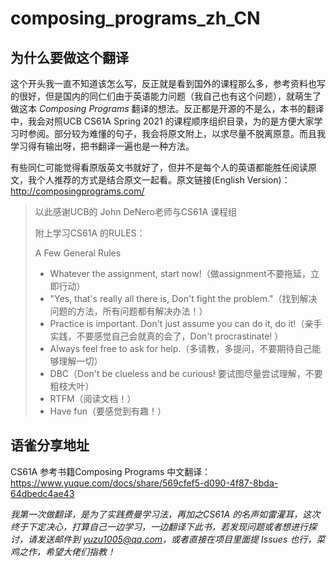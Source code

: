 # composing_programs_zh_CN

## 为什么要做这个翻译

这个开头我一直不知道该怎么写，反正就是看到国外的课程那么多，参考资料也写的很好，但是国内的同仁们由于英语能力问题（我自己也有这个问题），就萌生了做这本 *Composing Programs* 翻译的想法。反正都是开源的不是么，本书的翻译中，我会对照UCB CS61A Spring 2021 的课程顺序组织目录，为的是方便大家学习时参阅。部分较为难懂的句子，我会将原文附上，以求尽量不脱离原意。而且我学习得有输出呀，把书翻译一遍也是一种方法。

有些同仁可能觉得看原版英文书就好了，但并不是每个人的英语都能胜任阅读原文，我个人推荐的方式是结合原文一起看。原文链接(English Version)：http://composingprograms.com/

> 以此感谢UCB的 John DeNero老师与CS61A 课程组
>
> 附上学习CS61A 的RULES：
>
> A Few General Rules
>
> -  Whatever the assignment, start now!（做assignment不要拖延，立即行动）
> -  "Yes, that's really all there is, Don't fight the problem."（找到解决问题的方法，所有问题都有解决办法！）
> -  Practice is important. Don't just assume you can do it, do it!（亲手实践，不要感觉自己会就真的会了，Don't procrastinate! ）
> -  Always feel free to ask for help.（多请教，多提问，不要期待自己能够理解一切）
> -  DBC（Don't be clueless and be curious! 要试图尽量尝试理解，不要粗枝大叶）
> -  RTFM（阅读文档！）
> -  Have fun（要感觉到有趣！）
>

## 语雀分享地址

CS61A 参考书籍Composing Programs 中文翻译：https://www.yuque.com/docs/share/569cfef5-d090-4f87-8bda-64dbedc4ae43

*我第一次做翻译，是为了实践费曼学习法，再加之CS61A 的名声如雷灌耳，这次终于下定决心，打算自己一边学习，一边翻译下此书，若发现问题或者想进行探讨，请发送邮件到 yuzu1005@qq.com，或者直接在项目里面提 Issues 也行，菜鸡之作，希望大佬们指教！*
